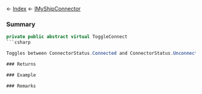 ← [Index](Api-Index) ← [IMyShipConnector](Sandbox.ModAPI.Ingame.IMyShipConnector)

### Summary

```csharp
private public abstract virtual ToggleConnect
```csharp

Toggles between ConnectorStatus.Connected and ConnectorStatus.Unconnected , depending on the current status. Another connector must be in range for this method to have any effect.

### Returns

### Example

### Remarks


